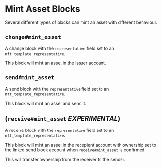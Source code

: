 # Mint Asset Blocks

Several different types of blocks can mint an asset with different behaviour.


## `change#mint_asset`

A change block with the `representative` field set to an `nft_template_representative`.

This block will mint an asset in the issuer account.


## `send#mint_asset`

A send block with the `representative` field set to an `nft_template_representative`.

This block will mint an asset and send it.


## (`receive#mint_asset` ***EXPERIMENTAL***)

A receive block with the `representative` field set to an `nft_template_representative`.

This block will mint an asset in the recepient account with ownership set to the linked send block account when `receive#mint_asset` is confirmed.

This will transfer ownership from the receiver to the sender.
